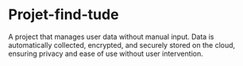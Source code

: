 # Projet-find-tude
A project that manages user data without manual input. Data is automatically collected, encrypted, and securely stored on the cloud, ensuring privacy and ease of use without user intervention.

